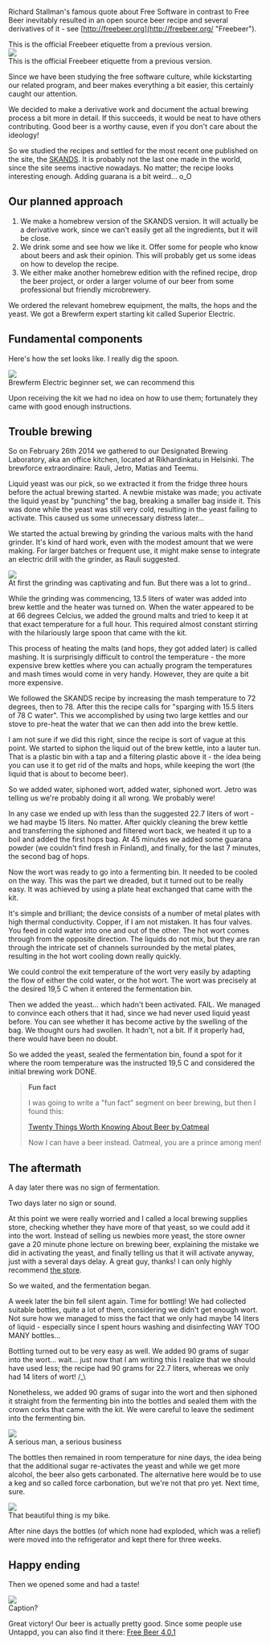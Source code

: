 Richard Stallman's famous quote about Free Software in contrast to Free Beer inevitably resulted in an open source beer recipe and several derivatives of it - see [http://freebeer.org](http://freebeer.org/ "Freebeer"). 

<div class="col-sm-2 col-sm-pull-2 hidden-xs caption text-right">
    This is the official Freebeer etiquette from a previous version.
</div>
<div class="row text-center">
    <div class="col-sm-7">
        <img class="padded-img" src="/assets/img/FREEBEER3.2_label.png" />
    </div>
</div>
<div class="col-xs-12 visible-xs caption text-center">
    This is the official Freebeer etiquette from a previous version.
</div>

Since we have been studying the free software culture, while kickstarting our related program, and beer makes everything a bit easier, this certainly caught our attention.

We decided to make a derivative work and document the actual brewing process a bit more in detail. If this succeeds, it would be neat to have others contributing. Good beer is a worthy cause, even if you don't care about the ideology!

So we studied the recipes and settled for the most recent one published on the site, the [SKANDS](http://freebeer.org/blog/recipe "SKANDS"). It is probably not the last one made in the world, since the site seems inactive nowadays. No matter; the recipe looks interesting enough. Adding guarana is a bit weird... o_O

Our planned approach
--------------------

1. We make a homebrew version of the SKANDS version. It will actually be a derivative work, since we can't easily get all the ingredients, but it will be close. 
2. We drink some and see how we like it. Offer some for people who know about beers and ask their opinion. This will probably get us some ideas on how to develop the recipe. 
3. We either make another homebrew edition with the refined recipe, drop the beer project, or order a larger volume of our beer from some professional but friendly microbrewery.

We ordered the relevant homebrew equipment, the malts, the hops and the yeast. We got a Brewferm expert starting kit called Superior Electric. 

Fundamental components
----------------------

Here's how the set looks like. I really dig the spoon.

<div class="row text-center">
    <div class="col-sm-7">
        <img class="padded-img" src="/assets/img/setti.jpg" />
    </div>
</div>
<div class="col-xs-12 visible-xs caption text-center">
    Brewferm Electric beginner set, we can recommend this
</div>

Upon receiving the kit we had no idea on how to use them; fortunately they came with good enough instructions.

Trouble brewing
---------------

So on February 26th 2014 we gathered to our Designated Brewing Laboratory, aka an office kitchen, located at Rikhardinkatu in Helsinki. The brewforce extraordinaire: Rauli, Jetro, Matias and Teemu. 

Liquid yeast was our pick, so we extracted it from the fridge three hours before the actual brewing started. A newbie mistake was made; you activate the liquid yeast by "punching" the bag, breaking a smaller bag inside it. This was done while the yeast was still very cold, resulting in the yeast failing to activate. This caused us some unnecessary distress later...

We started the actual brewing by grinding the various malts with the hand grinder. It's kind of hard work, even with the modest amount that we were making. For larger batches or frequent use, it might make sense to integrate an electric drill with the grinder, as Rauli suggested. 

<div class="row text-center">
    <div class="col-sm-7">
        <img class="padded-img" src="/assets/img/photo_1.jpg" />
    </div>
</div>

<div class="col-xs-12 visible-xs caption text-center">
    At first the grinding was captivating and fun. But there was a lot to grind..
</div>

While the grinding was commencing, 13.5 liters of water was added into brew kettle and the heater was turned on. When the water appeared to be at 66 degrees Celcius, we added the ground malts and tried to keep it at that exact temperature for a full hour. This required almost constant stirring with the hilariously large spoon that came with the kit. 

This process of heating the malts (and hops, they got added later) is called mashing. It is surprisingly difficult to control the temperature - the more expensive brew kettles where you can actually program the temperatures and mash times would come in very handy. However, they are quite a bit more expensive.

We followed the SKANDS recipe by increasing the mash temperature to 72 degrees, then to 78. After this the recipe calls for "sparging with 15.5 liters of 78 C water". This we accomplished by using two large kettles and our stove to pre-heat the water that we can then add into the brew kettle. 

I am not sure if we did this right, since the recipe is sort of vague at this point. We started to siphon the liquid out of the brew kettle, into a lauter tun. That is a plastic bin with a tap and a filtering plastic above it - the idea being you can use it to get rid of the malts and hops, while keeping the wort (the liquid that is about to become beer). 

So we added water, siphoned wort, added water, siphoned wort. Jetro was telling us we're probably doing it all wrong. We probably were!

In any case we ended up with less than the suggested 22.7 liters of wort - we had maybe 15 liters. No matter. After quickly cleaning the brew kettle and transferring the siphoned and filtered wort back, we heated it up to a boil and added the first hops bag. At 45 minutes we added some guarana powder (we couldn't find fresh in Finland), and finally, for the last 7 minutes, the second bag of hops. 

Now the wort was ready to go into a fermenting bin. It needed to be cooled on the way. This was the part we dreaded, but it turned out to be really easy. It was achieved by using a plate heat exchanged that came with the kit. 

It's simple and brilliant; the device consists of a number of metal plates with high thermal conductivity. Copper, if I am not mistaken. It has four valves. You feed in cold water into one and out of the other. The hot wort comes through from the opposite direction. The liquids do not mix, but they are ran through the intricate set of channels surrounded by the metal plates, resulting in the hot wort cooling down really quickly. 

We could control the exit temperature of the wort very easily by adapting the flow of either the cold water, or the hot wort. The wort was precisely at the desired 19,5 C when it entered the fermentation bin. 

Then we added the yeast... which hadn't been activated. FAIL. We managed to convince each others that it had, since we had never used liquid yeast before. You can see whether it has become active by the swelling of the bag. We thought ours had swollen. It hadn't, not a bit. If it properly had, there would have been no doubt. 

So we added the yeast, sealed the fermentation bin, found a spot for it where the room temperature was the instructed 19,5 C and considered the initial brewing work DONE. 

> **Fun fact**
>
> I was going to write a "fun fact" segment on beer brewing, but then I found this: 
>
> [Twenty Things Worth Knowing About Beer by Oatmeal](http://theoatmeal.com/comics/beer "Oatmeal")
>
> Now I can have a beer instead. Oatmeal, you are a prince among men! 

The aftermath
-------------

A day later there was no sign of fermentation. 

Two days later no sign or sound. 

At this point we were really worried and I called a local brewing supplies store, checking whether they have more of that yeast, so we could add it into the wort. Instead of selling us newbies more yeast, the store owner gave a 20 minute phone lecture on brewing beer, explaining the mistake we did in activating the yeast, and finally telling us that it will activate anyway, just with a several days delay. A great guy, thanks! I can only highly recommend [the store](http://www.myyrmanni.fi/shops/-/shops/Muut-erikoisliikkeet/1000676/Viinimaailma "Viinimaailma"). 

So we waited, and the fermentation began.

A week later the bin fell silent again. Time for bottling! We had collected suitable bottles, quite a lot of them, considering we didn't get enough wort. Not sure how we managed to miss the fact that we only had maybe 14 liters of liquid - especially since I spent hours washing and disinfecting WAY TOO MANY bottles...

Bottling turned out to be very easy as well. We added 90 grams of sugar into the wort... wait... just now that I am writing this I realize that we should have used less; the recipe had 90 grams for 22.7 liters, whereas we only had 14 liters of wort! /_\

Nonetheless, we added 90 grams of sugar into the wort and then siphoned it straight from the fermenting bin into the bottles and sealed them with the crown corks that came with the kit. We were careful to leave the sediment into the fermenting bin.

<div class="row text-center">
    <div class="col-sm-7">
        <img class="padded-img" src="/assets/img/bottling.jpg" />
    </div>
</div>
<div class="col-xs-12 visible-xs caption text-center">
    A serious man, a serious business
</div>

The bottles then remained in room temperature for nine days, the idea being that the additional sugar re-activates the yeast and while we get more alcohol, the beer also gets carbonated. The alternative here would be to use a keg and so called force carbonation, but we're not that pro yet. Next time, sure.

<div class="row text-center">
    <div class="col-sm-7">
        <img class="padded-img" src="/assets/img/flindat.jpg" />
    </div>
</div>
<div class="col-xs-12 visible-xs caption text-center">
    That beautiful thing is my bike. 
</div>

After nine days the bottles (of which none had exploded, which was a relief) were moved into the refrigerator and kept there for three weeks. 

Happy ending
------------

Then we opened some and had a taste! 

<div class="row text-center">
    <div class="col-sm-7">
        <img class="padded-img" src="/assets/img/tastings.jpg" />
    </div>
</div>
<div class="col-xs-12 visible-xs caption text-center">
    Caption?
</div>

Great victory! Our beer is actually pretty good. Since some people use Untappd, you can also find it there: [Free Beer 4.0.1](https://untappd.com/b/spicebrew-free-beer-4-0-1/642919 "Free Beer 4.0.1")
